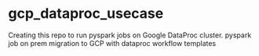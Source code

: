 # gcp_dataproc_usecase
Creating this repo to run pyspark jobs on Google DataProc cluster.
pyspark job on prem migration to GCP with dataproc workflow templates
